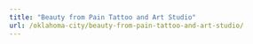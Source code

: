 ```yaml
---
title: "Beauty from Pain Tattoo and Art Studio"
url: /oklahoma-city/beauty-from-pain-tattoo-and-art-studio/
---
```

